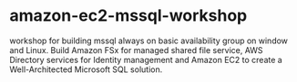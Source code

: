 # amazon-ec2-mssql-workshop
workshop for building mssql always on basic availability group on window and Linux. Build Amazon FSx for managed shared file service, AWS Directory services for Identity management and Amazon EC2 to create a Well-Architected Microsoft SQL solution.
